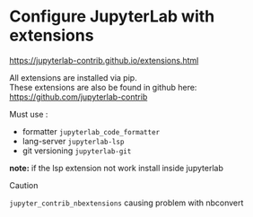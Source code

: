 # Configure JupyterLab with extensions

https://jupyterlab-contrib.github.io/extensions.html

All extensions are installed via pip.\
These extensions are also be found in github 
here:\
https://github.com/jupyterlab-contrib

Must use :
- formatter `jupyterlab_code_formatter`
- lang-server `jupyterlab-lsp`
- git versioning `jupyterlab-git`

**note:** 
if the lsp extension not work install inside jupyterlab

> [!CAUTION]
> `jupyter_contrib_nbextensions` causing problem with nbconvert